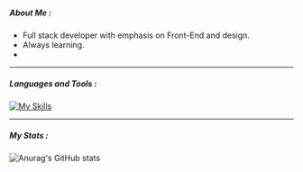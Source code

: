

<!--
**adi-segal-21/adi-segal-21** is a ✨ _special_ ✨ repository because its `README.md` (this file) appears on your GitHub profile.

Here are some ideas to get you started:

---

##### About Me : 
- Full stack developer with emphasis on Front-End and design. 
- Always learning.

---
##### Languages and Tools :
[![My Skills](https://skillicons.dev/icons?i=js,html,css,rails,ruby,bootstrap,codepen,figma,github,git,heroku,ps,pr)](https://skillicons.dev)

### My Stats :

![Anurag's GitHub stats](https://github-readme-stats.vercel.app/api?adi-segal-21=anuraghazra&show_icons=true&theme=dracula)

-->


##### About Me : 
- Full stack developer with emphasis on Front-End and design. 
- Always learning.
- 

---
##### Languages and Tools :
[![My Skills](https://skillicons.dev/icons?i=js,html,css,rails,ruby,bootstrap,codepen,figma,github,git,heroku,ps,pr)](https://skillicons.dev)


---
##### My Stats :

![Anurag's GitHub stats](https://github-readme-stats.vercel.app/api?username=adi-segal-21&show_icons=true&theme=dracula)
